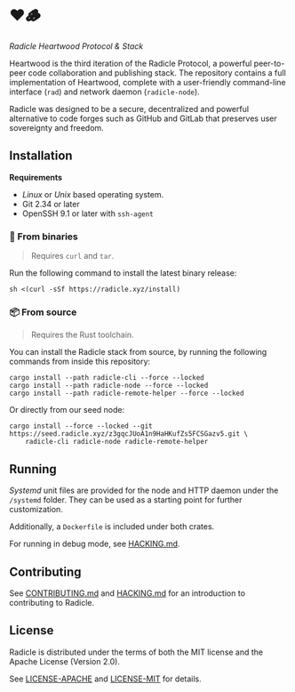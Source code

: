 # ❤️🪵

*Radicle Heartwood Protocol & Stack*

Heartwood is the third iteration of the Radicle Protocol, a powerful
peer-to-peer code collaboration and publishing stack. The repository contains a
full implementation of Heartwood, complete with a user-friendly command-line
interface (`rad`) and network daemon (`radicle-node`).

Radicle was designed to be a secure, decentralized and powerful alternative to
code forges such as GitHub and GitLab that preserves user sovereignty
and freedom.

## Installation

**Requirements**

* *Linux* or *Unix* based operating system.
* Git 2.34 or later
* OpenSSH 9.1 or later with `ssh-agent`

### 📀 From binaries

> Requires `curl` and `tar`.

Run the following command to install the latest binary release:

    sh <(curl -sSf https://radicle.xyz/install)

### 📦 From source

> Requires the Rust toolchain.

You can install the Radicle stack from source, by running the following
commands from inside this repository:

    cargo install --path radicle-cli --force --locked
    cargo install --path radicle-node --force --locked
    cargo install --path radicle-remote-helper --force --locked

Or directly from our seed node:

    cargo install --force --locked --git https://seed.radicle.xyz/z3gqcJUoA1n9HaHKufZs5FCSGazv5.git \
        radicle-cli radicle-node radicle-remote-helper

## Running

*Systemd* unit files are provided for the node and HTTP daemon under the
`/systemd` folder. They can be used as a starting point for further
customization.

Additionally, a `Dockerfile` is included under both crates.

For running in debug mode, see [HACKING.md](HACKING.md).

## Contributing

See [CONTRIBUTING.md](CONTRIBUTING.md) and [HACKING.md](HACKING.md) for an
introduction to contributing to Radicle.

## License

Radicle is distributed under the terms of both the MIT license and the Apache License (Version 2.0).

See [LICENSE-APACHE](LICENSE-APACHE) and [LICENSE-MIT](LICENSE-MIT) for details.
